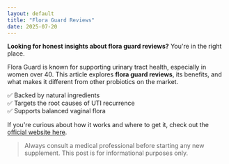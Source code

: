 ```yaml
---
layout: default
title: "Flora Guard Reviews"
date: 2025-07-20
---
```


**Looking for honest insights about flora guard reviews?** You're in the right place.


Flora Guard is known for supporting urinary tract health, especially in women over 40. This article explores **flora guard reviews**, its benefits, and what makes it different from other probiotics on the market.

✅ Backed by natural ingredients  
✅ Targets the root causes of UTI recurrence  
✅ Supports balanced vaginal flora

If you're curious about how it works and where to get it, check out the [official website here](https://flora-guard.ca/).  

> Always consult a medical professional before starting any new supplement. This post is for informational purposes only.